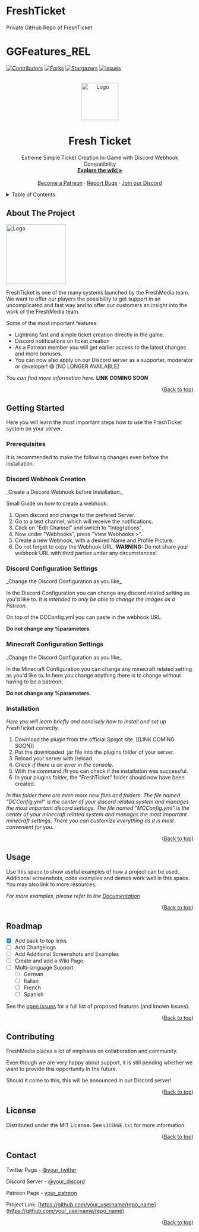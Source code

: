 # FreshTicket
Private GitHub Repo of FreshTicket

# GGFeatures_REL

<div id="top"></div>

<!-- PROJECT SHIELDS -->
<!--
*** I'm using markdown "reference style" links for readability.
*** Reference links are enclosed in brackets [ ] instead of parentheses ( ).
*** See the bottom of this document for the declaration of the reference variables
*** for contributors-url, forks-url, etc. This is an optional, concise syntax you may use.
*** https://www.markdownguide.org/basic-syntax/#reference-style-links
-->
[![Contributors][contributors-shield]][contributors-url]
[![Forks][forks-shield]][forks-url]
[![Stargazers][stars-shield]][stars-url]
[![Issues][issues-shield]][issues-url]

<!-- PROJECT LOGO -->
<br />
<div align="center">
  <a href="[https://github.com/CalledCracki/GGFeatures_REL]">
    <img src="https://i.imgur.com/ki30YlT.png" alt="Logo" width="100" height="100">
  </a>

  <h1 align="center">Fresh Ticket</h1>

  <p align="center">
    Extreme Simple Ticket Creation In-Game with Discord Webhook Compatibility
    <br />
    <a href="https://github.com/othneildrew/Best-README-Template"><strong>Explore the wiki »</strong></a>
    <br />
    <br />
    <a href="https://github.com/othneildrew/Best-README-Template">Become a Patreon</a>
    ·
    <a href="https://github.com/othneildrew/Best-README-Template/issues">Report Bugs</a>
    ·
    <a href="https://github.com/othneildrew/Best-README-Template/issues">Join our Discord</a>
  </p>
</div>



<!-- TABLE OF CONTENTS -->
<details>
  <summary>Table of Contents</summary>
  <ol>
    <li>
      <a href="#about-the-project">About The Project</a>
    </li>
    <li>
      <a href="#getting-started">Getting Started</a>
      <ul>
        <li><a href="#prerequisites">Prerequisites</a></li>
        <li><a href="#installation">Installation</a></li>
      </ul>
    </li>
    <li><a href="#usage">Usage</a></li>
    <li><a href="#roadmap">Roadmap</a></li>
    <li><a href="#contributing">Contributing</a></li>
    <li><a href="#license">License</a></li>
    <li><a href="#contact">Contact</a></li>
  </ol>
</details>



<!-- ABOUT THE PROJECT -->
## About The Project

  <a href="[https://github.com/CalledCracki/GGFeatures_REL]">
    <img src="https://i.imgur.com/ki30YlT.png" alt="Logo" width="160" height="160">
  </a>

FreshTicket is one of the many systems launched by the FreshMedia team. We want to offer our players the possibility to get support in an uncomplicated and fast way and to offer our customers an insight into the work of the FreshMedia team.

Some of the most important features:
* Lightning fast and simple ticket creation directly in the game.
* Discord notifications on ticket creation
* As a Patreon member you will get earlier access to the latest changes and more bonuses.
* You can now also apply on our Discord server as a supporter, moderator or developer! :smile: [NO LONGER AVAILABLE]

_You can find more information here:_ **LINK COMING SOON**

<!-- Of course, no one template will serve all projects since your needs may be different. So I'll be adding more in the near future. You may also suggest changes by forking this repo and creating a pull request or opening an issue. Thanks to all the people have contributed to expanding this template! -->

<p align="right">(<a href="#top">Back to top</a>)</p>



<!-- GETTING STARTED -->
## Getting Started

Here you will learn the most important steps how to use the FreshTicket system on your server.

### Prerequisites

It is recommended to make the following changes even before the installation.

<h3>Discord Webhook Creation</h3>
_Create a Discord Webhook before Installation._

Small Guide on how to create a webhook:

1. Open discord and change to the prefered Server.
2. Go to a text channel, which will receive the notifications.
3. Click on "Edit Channel" and switch to "Integrations".
4. Now under "Webhooks", press "View Webhooks >".
5. Create a new Webhook, with a desired Name and Profile Picture.
6. Do not forget to copy the Webhook URL.
**WARNING:** Do not share your webhook URL with third parties under any circumstances!

<h3>Discord Configuration Settings</h3>
_Change the Discord Configuration as you like_

In the Discord Configuration you can change any discord
related setting as you'd like to.
_It is intended to only be able to change
the images as a Patreon._

On top of the DCConfig.yml you can paste in the
webhook URL.

**Do not change any %parameters.**

<h3>Minecraft Configuration Settings</h3>
_Change the Discord Configuration as you like_

In the Minecraft Configuration you can change any minecraft
related setting as you'd like to.
In here you change anything there is to
change without having to be a patreon.

**Do not change any %parameters.**

### Installation

_Here you will learn briefly and concisely how to install and set up FreshTicket correctly._

1. Download the plugin from the official Spigot site. [(LINK COMING SOON)]
2. Put the downloaded .jar file into the plugins folder of your server.
3. Reload your server with /reload.
4. _Check if there is an error in the console._
5. With the command /ft you can check if the installation was successful.
6. In your plugins folder, the "FreshTicket" folder should now have been created.

_In this folder there are even more new files and folders._
_The file named "DCConfig.yml" is the center of your discord related
system and manages the most important discord settings._
_The file named "MCConfig.yml" is the center of your minecraft related
system and manages the most important minecraft settings._
_There you can customize everything as it is most convenient for you._

<p align="right">(<a href="#top">Back to top</a>)</p>



<!-- USAGE EXAMPLES -->
## Usage

Use this space to show useful examples of how a project can be used. 
Additional screenshots, code examples and demos work well in this space. 
You may also link to more resources.

_For more examples, please refer to the [Documentation](https://example.com)_

<p align="right">(<a href="#top">Back to top</a>)</p>



<!-- ROADMAP -->
## Roadmap

- [x] Add back to top links
- [ ] Add Changelogs
- [ ] Add Additional Screenshots and Examples
- [ ] Create and add a Wiki Page.
- [ ] Multi-language Support
    - [ ] German
    - [ ] Italian
    - [ ] French
    - [ ] Spanish

See the [open issues](https://github.com/othneildrew/Best-README-Template/issues) for a full list of proposed features (and known issues).

<p align="right">(<a href="#top">Back to top</a>)</p>



<!-- CONTRIBUTING -->
## Contributing

<!-- Contributions are what make the open source community such an amazing place to learn, inspire, and create. Any contributions you make are **greatly appreciated**.

If you have a suggestion that would make this better, please fork the repo and create a pull request. You can also simply open an issue with the tag "enhancement".
Don't forget to give the project a star! Thanks again!

1. Fork the Project
2. Create your Feature Branch (`git checkout -b feature/AmazingFeature`)
3. Commit your Changes (`git commit -m 'Add some AmazingFeature'`)
4. Push to the Branch (`git push origin feature/AmazingFeature`)
5. Open a Pull Request -->
FreshMedia places a lot of emphasis on collaboration and community.

Even though we are very happy about support, it is still pending whether 
we want to provide this opportunity in the future.

Should it come to this, this will be announced in our Discord server!

<p align="right">(<a href="#top">Back to top</a>)</p>



<!-- LICENSE -->
## License

Distributed under the MIT License. See `LICENSE.txt` for more information.

<p align="right">(<a href="#top">Back to top</a>)</p>



<!-- CONTACT -->
## Contact

Twitter Page - [@your_twitter](https://twitter.com/your_username)

Discord Server - [@your_discord](https://twitter.com/your_username)

Patreon Page - [your_patreon](https://twitter.com/your_username)

Project Link: [https://github.com/your_username/repo_name](https://github.com/your_username/repo_name)

<p align="right">(<a href="#top">Back to top</a>)</p>



<!-- ACKNOWLEDGMENTS
## Acknowledgments

Use this space to list resources you find helpful and would like to give credit to. I've included a few of my favorites to kick things off!

* [Choose an Open Source License](https://choosealicense.com)
* [GitHub Emoji Cheat Sheet](https://www.webpagefx.com/tools/emoji-cheat-sheet)
* [Malven's Flexbox Cheatsheet](https://flexbox.malven.co/)
* [Malven's Grid Cheatsheet](https://grid.malven.co/)
* [Img Shields](https://shields.io)
* [GitHub Pages](https://pages.github.com)
* [Font Awesome](https://fontawesome.com)
* [React Icons](https://react-icons.github.io/react-icons/search)
<p align="right">(<a href="#top">back to top</a>)</p> -->



<!-- MARKDOWN LINKS & IMAGES -->
<!-- https://www.markdownguide.org/basic-syntax/#reference-style-links -->
[contributors-shield]: https://img.shields.io/github/contributors/othneildrew/Best-README-Template.svg?style=for-the-badge
[contributors-url]: https://github.com/othneildrew/Best-README-Template/graphs/contributors
[forks-shield]: https://img.shields.io/github/forks/othneildrew/Best-README-Template.svg?style=for-the-badge
[forks-url]: https://github.com/othneildrew/Best-README-Template/network/members
[stars-shield]: https://img.shields.io/github/stars/othneildrew/Best-README-Template.svg?style=for-the-badge
[stars-url]: https://github.com/othneildrew/Best-README-Template/stargazers
[issues-shield]: https://img.shields.io/github/issues/othneildrew/Best-README-Template.svg?style=for-the-badge
[issues-url]: https://github.com/othneildrew/Best-README-Template/issues
[license-shield]: https://img.shields.io/github/license/othneildrew/Best-README-Template.svg?style=for-the-badge
[license-url]: https://github.com/othneildrew/Best-README-Template/blob/master/LICENSE.txt
[linkedin-shield]: https://img.shields.io/badge/-LinkedIn-black.svg?style=for-the-badge&logo=linkedin&colorB=555
[linkedin-url]: https://linkedin.com/in/othneildrew
[product-screenshot]: images/screenshot.png

